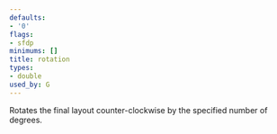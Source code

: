 ```yaml
---
defaults:
- '0'
flags:
- sfdp
minimums: []
title: rotation
types:
- double
used_by: G
---
```

Rotates the final layout counter-clockwise by the specified number of degrees.

